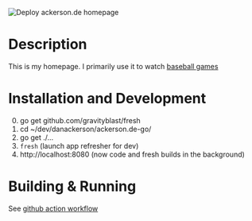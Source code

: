 ![Deploy ackerson.de homepage](https://github.com/ackersonde/ackerson.de-go/workflows/Deploy%20ackerson.de%20homepage/badge.svg)

# Description
This is my homepage. I primarily use it to watch [baseball games](https://ackerson.de/bb)

# Installation and Development
0. go get github.com/gravityblast/fresh
0. cd ~/dev/danackerson/ackerson.de-go/
0. go get ./...
0. `fresh` (launch app refresher for dev)
0. http://localhost:8080 (now code and fresh builds in the background)

# Building & Running
See [github action workflow](.github/workflows/build.yml)
